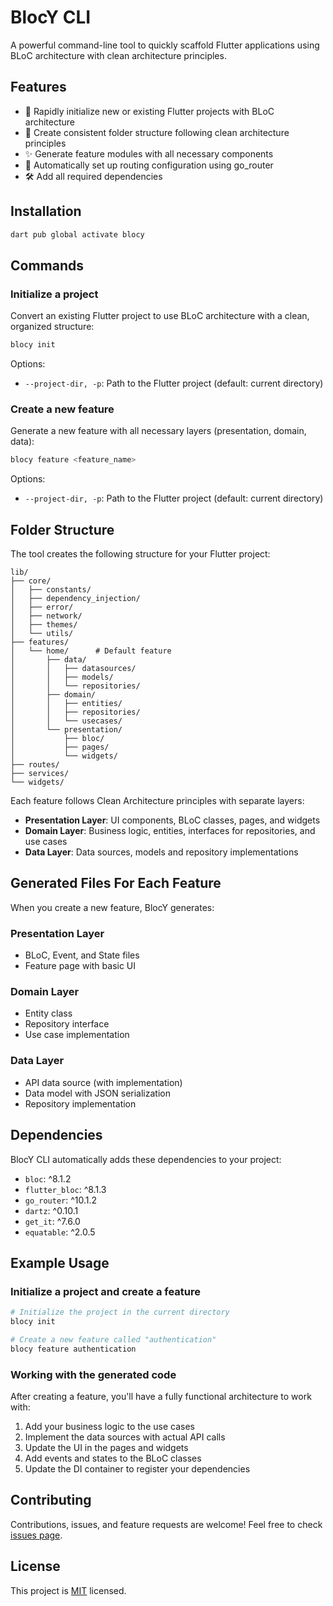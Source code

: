 # BlocY CLI

A powerful command-line tool to quickly scaffold Flutter applications using BLoC architecture with clean architecture principles.

## Features

- 🚀 Rapidly initialize new or existing Flutter projects with BLoC architecture
- 📁 Create consistent folder structure following clean architecture principles
- ✨ Generate feature modules with all necessary components
- 🧩 Automatically set up routing configuration using go_router
- 🛠️ Add all required dependencies

## Installation

```bash
dart pub global activate blocy
```

## Commands

### Initialize a project

Convert an existing Flutter project to use BLoC architecture with a clean, organized structure:

```bash
blocy init
```

Options:

- `--project-dir, -p`: Path to the Flutter project (default: current directory)

### Create a new feature

Generate a new feature with all necessary layers (presentation, domain, data):

```bash
blocy feature <feature_name>
```

Options:

- `--project-dir, -p`: Path to the Flutter project (default: current directory)

## Folder Structure

The tool creates the following structure for your Flutter project:

```
lib/
├── core/
│   ├── constants/
│   ├── dependency_injection/
│   ├── error/
│   ├── network/
│   ├── themes/
│   └── utils/
├── features/
│   └── home/      # Default feature
│       ├── data/
│       │   ├── datasources/
│       │   ├── models/
│       │   └── repositories/
│       ├── domain/
│       │   ├── entities/
│       │   ├── repositories/
│       │   └── usecases/
│       └── presentation/
│           ├── bloc/
│           ├── pages/
│           └── widgets/
├── routes/
├── services/
└── widgets/
```

Each feature follows Clean Architecture principles with separate layers:

- **Presentation Layer**: UI components, BLoC classes, pages, and widgets
- **Domain Layer**: Business logic, entities, interfaces for repositories, and use cases
- **Data Layer**: Data sources, models and repository implementations

## Generated Files For Each Feature

When you create a new feature, BlocY generates:

### Presentation Layer

- BLoC, Event, and State files
- Feature page with basic UI

### Domain Layer

- Entity class
- Repository interface
- Use case implementation

### Data Layer

- API data source (with implementation)
- Data model with JSON serialization
- Repository implementation

## Dependencies

BlocY CLI automatically adds these dependencies to your project:

- `bloc`: ^8.1.2
- `flutter_bloc`: ^8.1.3
- `go_router`: ^10.1.2
- `dartz`: ^0.10.1
- `get_it`: ^7.6.0
- `equatable`: ^2.0.5

## Example Usage

### Initialize a project and create a feature

```bash
# Initialize the project in the current directory
blocy init

# Create a new feature called "authentication"
blocy feature authentication
```

### Working with the generated code

After creating a feature, you'll have a fully functional architecture to work with:

1. Add your business logic to the use cases
2. Implement the data sources with actual API calls
3. Update the UI in the pages and widgets
4. Add events and states to the BLoC classes
5. Update the DI container to register your dependencies

## Contributing

Contributions, issues, and feature requests are welcome! Feel free to check [issues page](https://github.com/yourusername/blocy_cli/issues).

## License

This project is [MIT](LICENSE) licensed.
